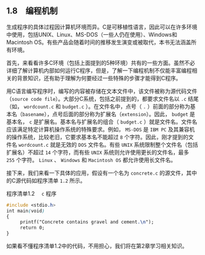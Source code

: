 ## 1.8　编程机制

生成程序的具体过程因计算机环境而异。C是可移植性语言，因此可以在许多环境中使用，包括UNIX、Linux、MS-DOS（一些人仍在使用）、Windows和Macintosh OS。有些产品会随着时间的推移发生演变或被取代，本书无法涵盖所有环境。

首先，来看看许多C环境（包括上面提到的5种环境）共有的一些方面。虽然不必详细了解计算机内部如何运行C程序，但是，了解一下编程机制不仅能丰富编程相关的背景知识，还有助于理解为何要经过一些特殊的步骤才能得到C程序。

用C语言编写程序时，编写的内容被存储在文本文件中，该文件被称为源代码文件（`source code file`）。大部分C系统，包括之前提到的，都要求文件名以 `.c` 结尾（如， `wordcount.c` 和 `budget.c` ）。在文件名中，点号（ `.` ）前面的部分称为基本名（`basename`），点号后面的部分称为扩展名（`extension`）。因此， `budget` 是基本名， `c` 是扩展名。基本名与扩展名的组合（ `budget.c` ）就是文件名。文件名应该满足特定计算机操作系统的特殊要求。例如， `MS-DOS` 是 `IBM PC` 及其兼容机的操作系统，比较老旧，它要求基本名不能超过 `8` 个字符。因此，刚才提到的文件名 `wordcount.c` 就是无效的 `DOS` 文件名。有些 `UNIX` 系统限制整个文件名（包括扩展名）不超过 `14` 个字符，而有些 `UNIX` 系统则允许使用更长的文件名，最多 `255` 个字符。 `Linux` 、 `Windows` 和 `Macintosh OS` 都允许使用长文件名。

接下来，我们来看一下具体的应用，假设有一个名为 `concrete.c` 的源文件，其中的C源代码如程序清单 `1.2` 所示。

程序清单1.2　 `c` 程序

```css
#include <stdio.h>
int main(void)
{
     printf("Concrete contains gravel and cement.\n");
     return 0;
}
```

如果看不懂程序清单1.2中的代码，不用担心，我们将在第2章学习相关知识。

